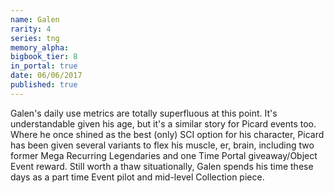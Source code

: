 ```yaml
---
name: Galen
rarity: 4
series: tng
memory_alpha:
bigbook_tier: 8
in_portal: true
date: 06/06/2017
published: true
---
```


Galen's daily use metrics are totally superfluous at this point. It's understandable given his age, but it's a similar story for Picard events too. Where he once shined as the best (only) SCI option for his character, Picard has been given several variants to flex his muscle, er, brain, including two former Mega Recurring Legendaries and one Time Portal giveaway/Object Event reward. Still worth a thaw situationally, Galen spends his time these days as a part time Event pilot and mid-level Collection piece.
